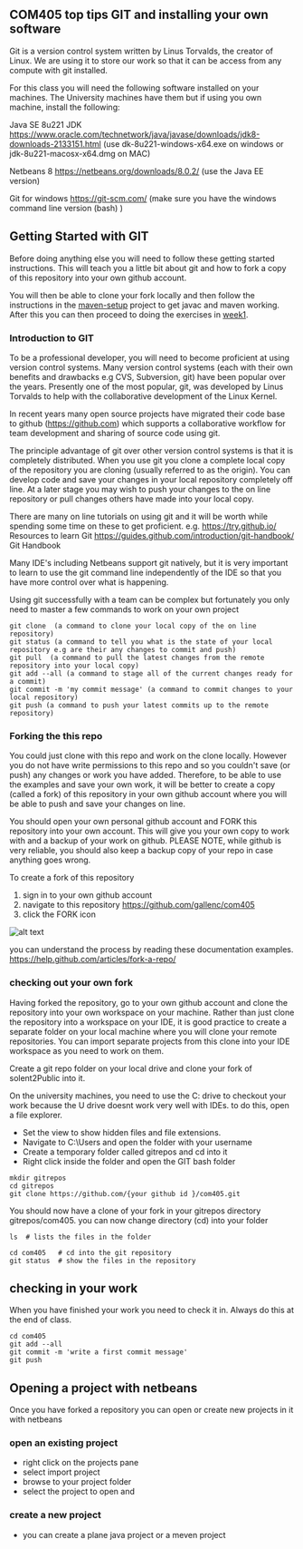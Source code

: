 ## COM405 top tips GIT and installing your own software

Git is a version control system written by Linus Torvalds, the creator of Linux.
We are using it to store our work so that it can be access from any compute with git installed.

For this class you will need the following software installed on your machines. 
The University machines have them but if using you own machine, install the following:

Java SE 8u221 JDK https://www.oracle.com/technetwork/java/javase/downloads/jdk8-downloads-2133151.html 
(use dk-8u221-windows-x64.exe on windows or jdk-8u221-macosx-x64.dmg on MAC)

Netbeans 8 https://netbeans.org/downloads/8.0.2/ 
(use the Java EE version)

Git for windows https://git-scm.com/
(make sure you have the windows command line version (bash) )

## Getting Started with GIT
Before doing anything else you will need to follow these getting started instructions.
This will teach you a little bit about git and how to fork a copy of this repository into your own github account.

You will then be able to clone your fork locally and then follow the instructions in the [maven-setup](../master/week1/maven-setup) project to get javac and maven working. 
After this you can then proceed to doing the exercises in [week1](../master/week1/).

### Introduction to GIT
To be a professional developer, you will need to become proficient at using version control systems.
Many version control systems (each with their own benefits and drawbacks e.g CVS, Subversion, git) have been popular over the years. 
Presently one of the most popular, git, was developed by Linus Torvalds to help with the collaborative development of the Linux Kernel.

In recent years many open source projects have migrated their code base to github (https://github.com) which supports a collaborative workflow for team development and sharing of source code using git. 

The principle advantage of git over other version control systems is that it is completely distributed. When you use git you clone a complete local copy of the repository you are cloning (usually referred to as the origin). You can develop code and save your changes in your local repository completely off line. At a later stage you may wish to push your changes to the on line repository or pull changes others have made into your local copy. 

There are many on line tutorials on using git and it will be worth while spending some time on these to get proficient. e.g.
 https://try.github.io/ Resources to learn Git
 https://guides.github.com/introduction/git-handbook/ Git Handbook 
 
Many IDE's including Netbeans support git natively, but it is very important to learn to use the git command line independently of the IDE so that you have more control over what is happening.

Using git successfully with a team can be complex but fortunately you only need to master a few commands to work on your own project
```
git clone  (a command to clone your local copy of the on line repository)
git status (a command to tell you what is the state of your local repository e.g are their any changes to commit and push)
git pull  (a command to pull the latest changes from the remote repository into your local copy)
git add --all (a command to stage all of the current changes ready for a commit)
git commit -m 'my commit message' (a command to commit changes to your local repository)
git push (a command to push your latest commits up to the remote repository)
```
### Forking the this repo
You could just clone with this repo and work on the clone locally. 
However you do not have write permissions to this repo and so you couldn't save (or push) any changes or work you have added.
Therefore, to be able to use the examples and save your own work, it will be better to create a copy (called a fork) of this repository in your own github account where you will be able to push and save your changes on line.

You should open your own personal github account and FORK this repository into your own account. 
This will give you your own copy to work with and a backup of your work on github.
PLEASE NOTE, while github is very reliable, you should also keep a backup copy of your repo in case anything goes wrong.

To create a fork of this repository
1. sign in to your own github account
2. navigate to this repository https://github.com/gallenc/com405
3. click the FORK icon

![alt text](../master/docs/images/ForkingARepo.png "Figure ForkingARepo.png")

you can understand the process by reading these documentation examples.
https://help.github.com/articles/fork-a-repo/

### checking out your own fork

Having forked the repository, go to your own github account and clone the repository into your own workspace on your machine. 
Rather than just clone the repository into a workspace on your IDE, it is good practice to create a separate folder on your local machine where you will clone your remote repositories. 
You can import separate projects from this clone into your IDE workspace as you need to work on them.

Create a git repo folder on your local drive and clone your fork of solent2Public into it.

On the university machines, you need to use the C: drive to checkout your work because the U drive doesnt work very well with IDEs. to do this, open a file explorer. 
* Set the view to show hidden files and file extensions.
* Navigate to C:\Users and open the folder with your username
* Create a temporary folder called gitrepos and cd into it
* Right click inside the folder and open the GIT bash folder

```
mkdir gitrepos
cd gitrepos
git clone https://github.com/{your github id }/com405.git
```

You should now have a clone of your fork in your gitrepos directory gitrepos/com405.
you can now change directory (cd) into your folder
```
ls  # lists the files in the folder

cd com405   # cd into the git repository
git status  # show the files in the repository
```

## checking in your work

When you have finished your work you need to check it in.
Always do this at the end of class.
```
cd com405
git add --all
git commit -m 'write a first commit message'
git push
```

## Opening a project with netbeans
Once you have forked a repository you can open or create new projects in it with netbeans

### open an existing project
* right click on the projects pane
* select import project
* browse to your project folder
* select the project to open and

### create a new project
* you can create a plane java project or a meven project



